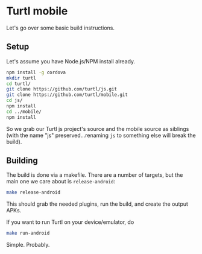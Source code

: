 Turtl mobile
============

Let's go over some basic build instructions.

## Setup

Let's assume you have Node.js/NPM install already.

```bash
npm install -g cordova
mkdir turtl
cd turtl/
git clone https://github.com/turtl/js.git
git clone https://github.com/turtl/mobile.git
cd js/
npm install
cd ../mobile/
npm install
```

So we grab our Turtl js project's source and the mobile source as siblings (with
the name "js" preserved...renaming `js` to something else will break the build).

## Building

The build is done via a makefile. There are a number of targets, but the main
one we care about is `release-android`:

```bash
make release-android
```

This should grab the needed plugins, run the build, and create the output APKs.

If you want to run Turtl on your device/emulator, do

```bash
make run-android
```

Simple. Probably.

